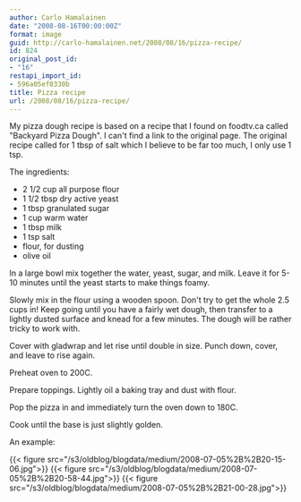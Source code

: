 ```yaml
---
author: Carlo Hamalainen
date: "2008-08-16T00:00:00Z"
format: image
guid: http://carlo-hamalainen.net/2008/08/16/pizza-recipe/
id: 824
original_post_id:
- "16"
restapi_import_id:
- 596a05ef0330b
title: Pizza recipe
url: /2008/08/16/pizza-recipe/
---
```

My pizza dough recipe is based on a recipe that I found on foodtv.ca called "Backyard Pizza Dough". I can't find a link to the original page. The original recipe called for 1 tbsp of salt which I believe to be far too much, I only use 1 tsp. 

The ingredients:

  * 2 1/2 cup all purpose flour
  * 1 1/2 tbsp dry active yeast
  * 1 tbsp granulated sugar
  * 1 cup warm water
  * 1 tbsp milk
  * 1 tsp salt
  * flour, for dusting
  * olive oil

In a large bowl mix together the water, yeast, sugar, and milk. Leave it for 5-10 minutes until the yeast starts to make things foamy.

Slowly mix in the flour using a wooden spoon. Don't try to get the whole 2.5 cups in! Keep going until you have a fairly wet dough, then transfer to a lightly dusted surface and knead for a few minutes. The dough will be rather tricky to work with.

Cover with gladwrap and let rise until double in size. Punch down, cover, and leave to rise again.

Preheat oven to 200C.

Prepare toppings. Lightly oil a baking tray and dust with flour.

Pop the pizza in and immediately turn the oven down to 180C.

Cook until the base is just slightly golden.

An example:

{{< figure src="/s3/oldblog/blogdata/medium/2008-07-05%2B%2B20-15-06.jpg">}}
{{< figure src="/s3/oldblog/blogdata/medium/2008-07-05%2B%2B20-58-44.jpg">}}
{{< figure src="/s3/oldblog/blogdata/medium/2008-07-05%2B%2B21-00-28.jpg">}}